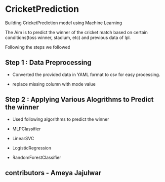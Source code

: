 # CricketPrediction
Building CricketPrediction model using Machine Learning

The Aim is to predict the winner of the cricket match based on certain conditions(toss winner, stadium, etc) and
previous data of Ipl.

Following the steps we followed 

## Step 1 : Data Preprocessing

- Converted the provided data in YAML format to csv for easy processing.

- replace missing column with mode value

## Step 2 : Applying Various Alogrithms to Predict the winner

- Used following algorithms to predict the winner

- MLPClassifier

- LinearSVC

- LogisticRegression

- RandomForestClassifier
## contributors - Ameya Jajulwar 